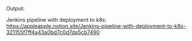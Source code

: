 Output:

Jenkins pipeline with deployment to k8s:
https://appleapple.notion.site/Jenkins-pipeline-with-deployment-to-k8s-321155f7ff4a43a0bd7c0d7da5cb7490
